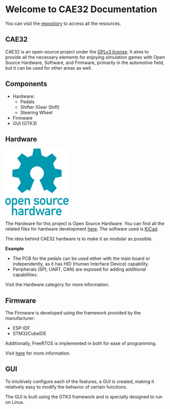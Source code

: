 # Welcome to CAE32 Documentation

You can visit the [repository](https://github.com/janc18/CAE32)
to access all the resources.

## CAE32

CAE32 is an open-source project under the [GPLv3 license](https://www.gnu.org/licenses/quick-guide-gplv3.html). It aims to provide all the necessary elements for enjoying simulation games with Open Source Hardware, Software, and Firmware, primarily in the automotive field, but it can be used for other areas as well.

## Components

- Hardware:
	- Pedals
	- Shifter (Gear Shift)
	- Steering Wheel
- Firmware
- GUI (GTK3)

## Hardware

<img src="./img/oshw-logo.svg" alt="drawing" width="200"/>

The Hardware for this project is Open Source Hardware. You can find all the related files for hardware development [here](https://github.com/janc18/CAE32/tree/main/Esquematicos/CAE32_PCB). The software used is [KiCad](https://www.kicad.org/).

The idea behind CAE32 hardware is to make it as modular as possible.

**Example**

- The PCB for the pedals can be used either with the main board or independently, as it has HID (Human Interface Device) capability.
- Peripherals (SPI, UART, CAN) are exposed for adding additional capabilities.

Visit the Hardware category for more information.

## Firmware

The Firmware is developed using the framework provided by the manufacturer:

- ESP-IDF
- STM32CubeIDE

Additionally, FreeRTOS is implemented in both for ease of programming.

Visit [here](./firmware.md) for more information.

## GUI

To intuitively configure each of the features, a GUI is created, making it relatively easy to modify the behavior of certain functions.

The GUI is built using the GTK3 framework and is specially designed to run on Linux.

